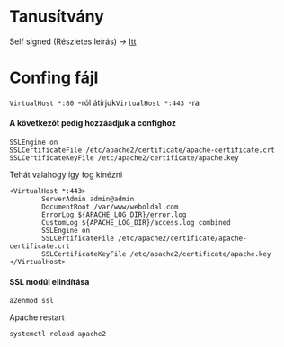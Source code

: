 # Tanusítvány
Self signed (Részletes leírás) -> [Itt](https://github.com/BarnaNorbert19/Notes/blob/main/OpenSSL/Tanusítvány.md "Itt")
# Confing fájl
`VirtualHost *:80 `-ról átírjuk`VirtualHost *:443 `-ra
#### A következőt pedig hozzáadjuk a confighoz
```
SSLEngine on
SSLCertificateFile /etc/apache2/certificate/apache-certificate.crt
SSLCertificateKeyFile /etc/apache2/certificate/apache.key
```
Tehát valahogy így fog kinézni
```
<VirtualHost *:443>
        ServerAdmin admin@admin
        DocumentRoot /var/www/weboldal.com
        ErrorLog ${APACHE_LOG_DIR}/error.log
        CustomLog ${APACHE_LOG_DIR}/access.log combined
        SSLEngine on
        SSLCertificateFile /etc/apache2/certificate/apache-certificate.crt
        SSLCertificateKeyFile /etc/apache2/certificate/apache.key
</VirtualHost>
```
#### SSL modúl elindítása
```
a2enmod ssl
```
Apache restart
```
systemctl reload apache2
```
